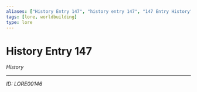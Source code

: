 ```yaml
---
aliases: ["History Entry 147", "history entry 147", "147 Entry History"]
tags: [lore, worldbuilding]
type: lore
---
```


# History Entry 147

*History*

---
*ID: LORE00146*